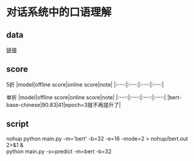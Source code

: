 # 对话系统中的口语理解
## data
[链接](https://god.yanxishe.com/69)
## score
5折
|model|offline score|online score|note|
|:---:|:---:|:---:|:---:|

单折
|model|offline score|online score|note|
|:---:|:---:|:---:|:---:|
|bert-base-chinese|90.83|41|epoch=3就不再提升了|


## script
nohup python main.py -m='bert' -b=32 -e=16 -mode=2 > nohup/bert.out 2>&1 &  
python main.py -o=predict -m=bert -b=32  

